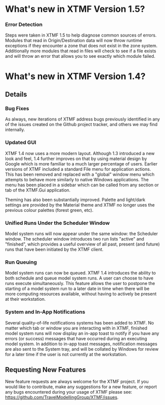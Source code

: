 What's new in XTMF Version 1.5?
=======================================================

### Error Detection
Steps were taken in XTMF 1.5 to help diagnose common sources of errors.  Modules that read in Origin/Destination data will now throw runtime exceptions if they encounter
a zone that does not exist in the zone system.  Additionally more modules that read in files will check to see if a file exists and will throw an error that allows
you to see exactly which module failed.


What's new in XTMF Version 1.4?
=======================================================

Details
------------------------------------------------------------------------------------

### Bug Fixes
As always, new iterations of XTMF address bugs previously identified in any of the issues created on the Github project tracker, and others
we may find internally.


### Updated GUI

XTMF 1.4 now uses a more modern layout. Although 1.3 introduced a new look and feel, 1.4 further improves on that by using 
material design by Google which is more familiar to a much larger percentage of users. Earlier versions of XTMF included a 
standard File menu for application actions. This has been removed and replaced with a "global" window menu which attempts to behave
more similarly to native Windows applications. The menu has been placed in a sidebar which can be called from any section or tab of
the XTMF.Gui application.

Theming has also been substantially improved. Palette and light/dark settings are provided by the Material theme and XTMF no longer uses
the previous colour palettes (forest green, etc).

### Unified Runs Under the Scheduler Window

Model system runs will now appear under the same window: the Scheduler window. The scheduler window introduces two run lists "active" and "finished",
which provides a useful overview of all past, present (and future) runs that have been initiated by the XTMF client. 

### Run Queuing

Model system runs can now be queued. XTMF 1.4 introduces the ability to both schedule and queue model system runs. A user can choose to have runs
execute simultaneously. This feature allows the user to postpone the starting of a model system run to a later date in time when there will be more
computing resources available, without having to actively be present at their workstation. 

### System and In-App Notifications

Several quality-of-life notifications systems has been added to XTMF. No matter which tab or window you are interacting with in XTMF, finished model system runs
will now display an in-app toast to notify if you have any errors (or success) messages that have occurred during an executing model system. In addition
to in-app toast messages, notification messages are also sent to the System tray, and will be collated by Windows for review for a later time if the user is 
not currently at the workstation. 


Requesting New Features
------------------------------------------------------------------------------------
New feature requests are always welcome for the XTMF project. If you would like to contribute, make any suggestions for a new feature, or report any
bugs encountered during your usage of XTMF please see: https://github.com/TravelModellingGroup/XTMF/issues.